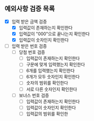 ## 예외사항 검증 목록
+ [x] 입력 받은 금액 검증
  + [x] 입력값이 존재하는지 확인한다
  + [x] 입력값이 "000"으로 끝나는지 확인한다
  + [x] 입력값이 숫자인지 확인한다
+ [ ] 입력 받은 번호 검증
  + [ ] 당첨 번호 검증
    + [ ] 입력값이 존재하는지 확인한다
    + [ ] 구문에 맞게 입력했는지 확인한다
    + [ ] 6개를 입력했는지 확인한다
    + [ ] 6개가 모두 숫자인지 확인한다
    + [ ] 숫자의 범위를 확인한다
    + [ ] 서로 다른 숫자인지 확인한다
  + [ ] 보너스 번호 검증
    + [ ] 입력값이 존재하는지 확인한다
    + [ ] 입력값이 숫자인지 확인한다
    + [ ] 입력값의 범위를 확인한
